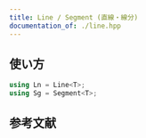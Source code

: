 ```yaml
---
title: Line / Segment (直線・線分)
documentation_of: ./line.hpp
---
```


## 使い方

```cpp
using Ln = Line<T>;
using Sg = Segment<T>;
```

## 参考文献
